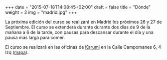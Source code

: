 +++
date = "2015-07-18T14:08:45+02:00"
draft = false
title = "Dónde"
weight = 2
img = "madrid.jpg"
+++

La próxima edición del curso se realizará en Madrid los próximos 26 y 27 de Septiembre. El curso se extenderá durante durante dos dias de 9 de la mañana a 6 de la tarde, con pausas para descansar durante el día y una pausa más larga para comer.

El curso se realizará en las oficinas de [Karumi](https://www.karumi.com/) en la Calle Campomanes 6, 4 Izq ([mapa](https://www.google.com/maps/place/Karumi/@40.4189492,-3.7114423,17z/data=!3m1!4b1!4m5!3m4!1s0xd42287bc0211385:0xc17ff84476b49787!8m2!3d40.4189492!4d-3.7092536)).
